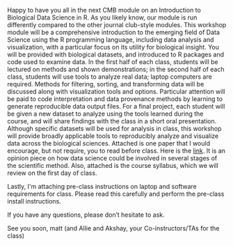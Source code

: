 Happy to have you all in the next CMB module on an Introduction to Biological Data Science in R. As you likely know, our module is run differently compared to the other journal club-style modules. This workshop module will be a comprehensive introduction to the emerging field of Data Science using the R programming language, including data analysis and visualization, with a particular focus on its utility for biological insight. You will be provided with biological datasets, and introduced to R packages and code used to examine data. In the first half of each class, students will be lectured on methods and shown demonstrations; in the second half of each class, students will use tools to analyze real data; laptop computers are required. Methods for filtering, sorting, and transforming data will be discussed along with visualization tools and options. Particular attention will be paid to code interpretation and data provenance methods by learning to generate reproducible data output files. For a final project, each student will be given a new dataset to analyze using the tools learned during the course, and will share findings with the class in a short oral presentation. Although specific datasets will be used for analysis in class, this workshop will provide broadly applicable tools to reproducibly analyze and visualize data across the biological sciences. Attached is one paper that I would encourage, but not require, you to read before class. Here is the [link](https://elifesciences.org/articles/43979). It is an opinion piece on how data science could be involved in several stages of the scientific method. Also, attached is the course syllabus, which we will review on the first day of class.  
  
Lastly, I'm attaching pre-class instructions on laptop and software requirements for class. Please read this carefully and perform the pre-class install instructions.
  
If you have any questions, please don’t hesitate to ask. 

See you soon,
matt
(and Allie and Akshay, your Co-instructors/TAs for the class)